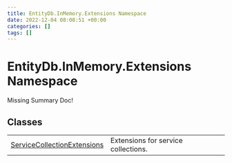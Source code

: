 ```yaml
---
title: EntityDb.InMemory.Extensions Namespace
date: 2022-12-04 08:08:51 +00:00
categories: []
tags: []
---
```


# EntityDb.InMemory.Extensions Namespace
Missing Summary Doc!
## Classes
<table><tr><td><a href='dotnet/entitydb-inmemory-extensions-servicecollectionextensions'>ServiceCollectionExtensions</a></td><td>
Extensions for service collections.
</td></tr></table>
